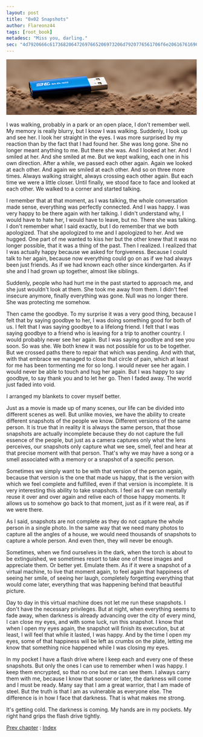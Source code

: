 ```yaml
---
layout: post
title: "0x02 Snapshots"
author: Flareonz44
tags: [root_book]
metadesc: "Miss you, darling."
sec: "4d7920666c617368206472697665206973206d7920776561706f6e20616761696e7374204e756c6c"
---
```

![pendrive](/images/2024-3-11-snapshots/banner.webp)

I was walking, probably in a park or an open place, I don't remember well. My memory is really blurry, but I know I was walking. Suddenly, I look up and see her. I look her straight in the eyes. I was more surprised by my reaction than by the fact that I had found her. She was long gone. She no longer meant anything to me. But there she was. And I looked at her. And I smiled at her. And she smiled at me. But we kept walking, each one in his own direction. After a while, we passed each other again. Again we looked at each other. And again we smiled at each other. And so on three more times. Always walking straight, always crossing each other again. But each time we were a little closer. Until finally, we stood face to face and looked at each other. We walked to a corner and started talking.

I remember that at that moment, as I was talking, the whole conversation made sense, everything was perfectly connected. And I was happy. I was very happy to be there again with her talking. I didn't understand why, I would have to hate her, I would have to leave, but no. There she was talking. I don't remember what I said exactly, but I do remember that we both apologized. That she apologized to me and I apologized to her. And we hugged. One part of me wanted to kiss her but the other knew that it was no longer possible, that it was a thing of the past. Then I realized. I realized that I was actually happy because we asked for forgiveness. Because I could talk to her again, because now everything could go on as if we had always been just friends. As if we had known each other since kindergarten. As if she and I had grown up together, almost like siblings.

Suddenly, people who had hurt me in the past started to approach me, and she just wouldn't look at them. She took me away from them. I didn't feel insecure anymore, finally everything was gone. Null was no longer there. She was protecting me somehow.

Then came the goodbye. To my surprise it was a very good thing, because I felt that by saying goodbye to her, I was doing something good for both of us. I felt that I was saying goodbye to a lifelong friend. I felt that I was saying goodbye to a friend who is leaving for a trip to another country. I would probably never see her again. But I was saying goodbye and see you soon. So was she. We both knew it was not possible for us to be together. But we crossed paths there to repair that which was pending. And with that, with that embrace we managed to close that circle of pain, which at least for me has been tormenting me for so long. I would never see her again. I would never be able to touch and hug her again. But I was happy to say goodbye, to say thank you and to let her go. Then I faded away. The world just faded into void.

I arranged my blankets to cover myself better.

Just as a movie is made up of many scenes, our life can be divided into different scenes as well. But unlike movies, we have the ability to create different snapshots of the people we know. Different versions of the same person. It is true that in reality it is always the same person, that those snapshots are actually incomplete because they do not capture the full essence of the people, but just as a camera captures only what the lens perceives, our snapshots only capture what we see, smell, feel and hear at that precise moment with that person. That's why we may have a song or a smell associated with a memory or a snapshot of a specific person.

Sometimes we simply want to be with that version of the person again, because that version is the one that made us happy, that is the version with which we feel complete and fulfilled, even if that version is incomplete. It is very interesting this ability to take snapshots. I feel as if we can mentally reuse it over and over again and relive each of those happy moments. It allows us to somehow go back to that moment, just as if it were real, as if we were there.

As I said, snapshots are not complete as they do not capture the whole person in a single photo. In the same way that we need many photos to capture all the angles of a house, we would need thousands of snapshots to capture a whole person. And even then, they will never be enough.

Sometimes, when we find ourselves in the dark, when the torch is about to be extinguished, we sometimes resort to take one of these images and appreciate them. Or better yet. Emulate them. As if it were a snapshot of a virtual machine, to live that moment again, to feel again that happiness of seeing her smile, of seeing her laugh, completely forgetting everything that would come later, everything that was happening behind that beautiful picture.

Day to day in this virtual machine does not let me run these snapshots. I don't have the necessary privileges. But at night, when everything seems to fade away, when darkness is already advancing over the city of every mind, I can close my eyes, and with some luck, run this snapshot. I know that when I open my eyes again, the snapshot will finish its execution, but at least, I will feel that while it lasted, I was happy. And by the time I open my eyes, some of that happiness will be left as crumbs on the plate, letting me know that something nice happened while I was closing my eyes.

In my pocket I have a flash drive where I keep each and every one of these snapshots. But only the ones I can use to remember when I was happy. I keep them encrypted, so that no one but me can see them. I always carry them with me, because I know that sooner or later, the darkness will come and I must be ready. Many say that I am a great warrior, that I am made of steel. But the truth is that I am as vulnerable as everyone else. The difference is in how I face that darkness. That is what makes me strong.

It's getting cold. The darkness is coming. My hands are in my pockets. My right hand grips the flash drive tightly.

<a href="homa">Prev chapter</a> : <a href="root-book">Index</a>